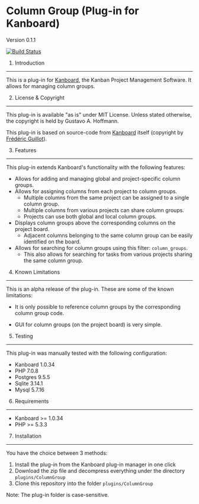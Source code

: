 Column Group (Plug-in for Kanboard)
===============================================
Version 0.1.1

[![Build Status](https://travis-ci.org/gusthoff/kanboard-plugin-column-group.svg?branch=master)](https://travis-ci.org/gusthoff/kanboard-plugin-column-group)


1. Introduction
---------------

This is a plug-in for [Kanboard](https://kanboard.net), the Kanban Project 
Management Software. It allows for managing column groups.


2. License & Copyright
----------------------

This plug-in is available "as is" under MIT License. Unless stated otherwise,
the copyright is held by Gustavo A. Hoffmann.

This plug-in is based on source-code from 
[Kanboard](https://github.com/kanboard/kanboard) itself (copyright by 
[Frédéric Guillot](https://github.com/fguillot)).


3. Features
-----------

This plug-in extends Kanboard's functionality with the following features:

- Allows for adding and managing global and project-specific column groups.
- Allows for assigning columns from each project to column groups.
    - Multiple columns from the same project can be assigned to a single column
      group.
    - Multiple columns from various projects can share column groups.
    - Projects can use both global and local column groups.
- Displays column groups above the corresponding columns on the project board.
    - Adjacent columns belonging to the same column group can be easily
      identified on the board.
- Allows for searching for column groups using this filter: `column_groups`.
    - This also allows for searching for tasks from various projects sharing
      the same column group.


4. Known Limitations
--------------------

This is an alpha release of the plug-in. These are some of the known
limitations:

- It is only possible to reference column groups by the corresponding column
  group code.

- GUI for column groups (on the project board) is very simple.


5. Testing
----------

This plug-in was manually tested with the following configuration:

- Kanboard 1.0.34
- PHP 7.0.8
- Postgres 9.5.5
- Sqlite 3.14.1
- Mysql 5.7.16


6. Requirements
---------------

- Kanboard >= 1.0.34
- PHP >= 5.3.3


7. Installation
---------------

You have the choice between 3 methods:

1. Install the plug-in from the Kanboard plug-in manager in one click
2. Download the zip file and decompress everything under the directory 
   `plugins/ColumnGroup`
3. Clone this repository into the folder `plugins/ColumnGroup`

Note: The plug-in folder is case-sensitive.

